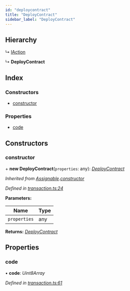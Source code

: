 ```yaml
---
id: "deploycontract"
title: "DeployContract"
sidebar_label: "DeployContract"
---
```


## Hierarchy

  ↳ [IAction](iaction.md)

  ↳ **DeployContract**

## Index

### Constructors

* [constructor](deploycontract.md#constructor)

### Properties

* [code](deploycontract.md#code)

## Constructors

###  constructor

\+ **new DeployContract**(`properties`: any): *[DeployContract](deploycontract.md)*

*Inherited from [Assignable](assignable.md).[constructor](assignable.md#constructor)*

*Defined in [transaction.ts:24](https://github.com/near/near-api-js/blob/88ad17d/src.ts/transaction.ts#L24)*

**Parameters:**

Name | Type |
------ | ------ |
`properties` | any |

**Returns:** *[DeployContract](deploycontract.md)*

## Properties

###  code

• **code**: *Uint8Array*

*Defined in [transaction.ts:61](https://github.com/near/near-api-js/blob/88ad17d/src.ts/transaction.ts#L61)*
